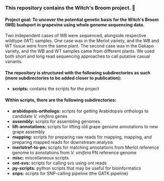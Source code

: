 ### This repository contains the Witch's Broom project. :grapes:

#### **Project goal:** To uncover the potential genetic basis for the Witch's Broom (WB) budsport in grapevine using whole genome sequencing data.

Two independent cases of WB were sequenced, alongside respective wildtype (WT) samples. One case was in the Merlot variety, and the WB and WT tissue were from the same plant. The second case was in the Dakapo variety, and the WB and WT samples came from different plants. We used both short and long read sequencing approaches to call putative casual variants.

#### The repository is structured with the following subdirectories as such (more subdirectories to be added closer to publication):

* **scripts:** contains the scripts for the project

#### Within scripts, there are the following subdirectories:

* **arabidopsis-orthologs:** scripts for getting Arabidopsis orthologs to candidate *V. vinifera* genes
* **assembly:** scripts for assembling genomes
* **lift-annotations:** scripts for lifting old grape genome annotations to new grape assembly
* **mapping:** scripts for preparing raw reads for mapping, mapping, and preparing mapped reads for downstream analysis
* **merlotref-to-pn:** scripts for matching annotations from Merlot reference genome to annotations from *V. vinifera* PN reference genome
* **misc:** miscellaneous scripts
* **ont-svs:** scripts for calling svs using ont reads
* **py-scripts:** python scripts that may be useful for bioinformatics
* **snps:** scripts for SNP-calling pipeline (the GATK pipeline)
